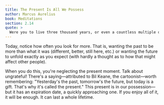```yaml
---
title: The Present Is All We Possess
author: Marcus Aurelius
book: Meditations
section: 2.14
quote: >
  Were you to live three thousand years, or even a countless multiple of that, keep in mind that no one ever loses a life other than the one they are living, and no one ever lives a life other than the one they are losing. The longest and the shortest life, then, amount to the same, for the present moment lasts the same for all and is all anyone possesses. No one can lose either the past or the future, for how can someone be deprived of what's not theirs?
---
```


Today, notice how often you look for more. That is, wanting the past to be more than what it was (different, better, still here, etc.) or wanting the future to unfold exactly as you expect (with hardly a thought as to how that might affect other people).

When you do this, you're neglecting the present moment. Talk about ungrateful! There's a saying—attributed to Bil Keane, the cartoonist—worth remembering: "Yesterday's the past, tomorrow's the future, but today is a gift. That's why it's called the present." This present is in our possession—but it has an expiration date, a quickly approaching one. If you enjoy all of it, it will be enough. It can last a whole lifetime.
